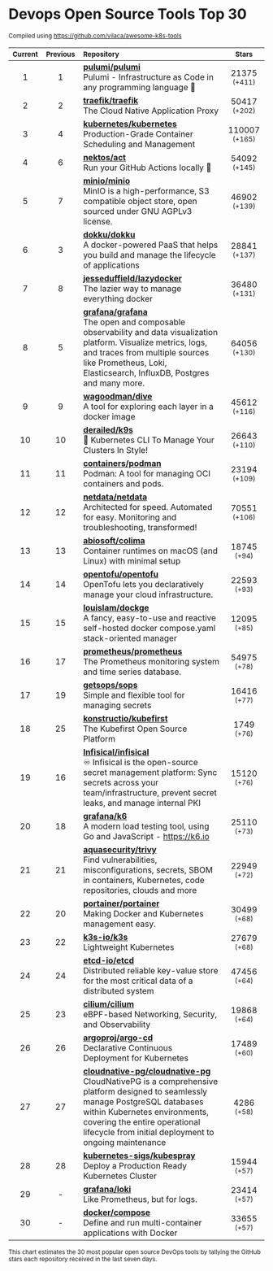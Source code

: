 # Devops Open Source Tools Top 30
<sup>Compiled using https://github.com/vilaca/awesome-k8s-tools</sup>
<div align="center">

|<sub>Current</sub>|<sub>Previous</sub>|<sub>Repository</sub>|<sub>Stars</sub>|
|:---:|:---:|:---|:---:|
|1|1|[**pulumi/pulumi**](https://github.com/pulumi/pulumi)<br/>Pulumi - Infrastructure as Code in any programming language 🚀|21375 <sup>(+411)</sup>|
|2|2|[**traefik/traefik**](https://github.com/traefik/traefik)<br/>The Cloud Native Application Proxy|50417 <sup>(+202)</sup>|
|3|4|[**kubernetes/kubernetes**](https://github.com/kubernetes/kubernetes)<br/>Production-Grade Container Scheduling and Management|110007 <sup>(+165)</sup>|
|4|6|[**nektos/act**](https://github.com/nektos/act)<br/>Run your GitHub Actions locally 🚀|54092 <sup>(+145)</sup>|
|5|7|[**minio/minio**](https://github.com/minio/minio)<br/>MinIO is a high-performance, S3 compatible object store, open sourced under GNU AGPLv3 license.|46902 <sup>(+139)</sup>|
|6|3|[**dokku/dokku**](https://github.com/dokku/dokku)<br/>A docker-powered PaaS that helps you build and manage the lifecycle of applications|28841 <sup>(+137)</sup>|
|7|8|[**jesseduffield/lazydocker**](https://github.com/jesseduffield/lazydocker)<br/>The lazier way to manage everything docker|36480 <sup>(+131)</sup>|
|8|5|[**grafana/grafana**](https://github.com/grafana/grafana)<br/>The open and composable observability and data visualization platform. Visualize metrics, logs, and traces from multiple sources like Prometheus, Loki, Elasticsearch, InfluxDB, Postgres and many more. |64056 <sup>(+130)</sup>|
|9|9|[**wagoodman/dive**](https://github.com/wagoodman/dive)<br/>A tool for exploring each layer in a docker image|45612 <sup>(+116)</sup>|
|10|10|[**derailed/k9s**](https://github.com/derailed/k9s)<br/>🐶 Kubernetes CLI To Manage Your Clusters In Style!|26643 <sup>(+110)</sup>|
|11|11|[**containers/podman**](https://github.com/containers/podman)<br/>Podman: A tool for managing OCI containers and pods.|23194 <sup>(+109)</sup>|
|12|12|[**netdata/netdata**](https://github.com/netdata/netdata)<br/>Architected for speed. Automated for easy. Monitoring and troubleshooting, transformed!|70551 <sup>(+106)</sup>|
|13|13|[**abiosoft/colima**](https://github.com/abiosoft/colima)<br/>Container runtimes on macOS (and Linux) with minimal setup|18745 <sup>(+94)</sup>|
|14|14|[**opentofu/opentofu**](https://github.com/opentofu/opentofu)<br/>OpenTofu lets you declaratively manage your cloud infrastructure.|22593 <sup>(+93)</sup>|
|15|15|[**louislam/dockge**](https://github.com/louislam/dockge)<br/>A fancy, easy-to-use and reactive self-hosted docker compose.yaml stack-oriented manager|12095 <sup>(+85)</sup>|
|16|17|[**prometheus/prometheus**](https://github.com/prometheus/prometheus)<br/>The Prometheus monitoring system and time series database.|54975 <sup>(+78)</sup>|
|17|19|[**getsops/sops**](https://github.com/getsops/sops)<br/>Simple and flexible tool for managing secrets|16416 <sup>(+77)</sup>|
|18|25|[**konstructio/kubefirst**](https://github.com/konstructio/kubefirst)<br/>The Kubefirst Open Source Platform|1749 <sup>(+76)</sup>|
|19|16|[**Infisical/infisical**](https://github.com/Infisical/infisical)<br/>♾ Infisical is the open-source secret management platform: Sync secrets across your team/infrastructure, prevent secret leaks, and manage internal PKI|15120 <sup>(+76)</sup>|
|20|18|[**grafana/k6**](https://github.com/grafana/k6)<br/>A modern load testing tool, using Go and JavaScript - https://k6.io|25110 <sup>(+73)</sup>|
|21|21|[**aquasecurity/trivy**](https://github.com/aquasecurity/trivy)<br/>Find vulnerabilities, misconfigurations, secrets, SBOM in containers, Kubernetes, code repositories, clouds and more|22949 <sup>(+72)</sup>|
|22|20|[**portainer/portainer**](https://github.com/portainer/portainer)<br/>Making Docker and Kubernetes management easy.|30499 <sup>(+68)</sup>|
|23|22|[**k3s-io/k3s**](https://github.com/k3s-io/k3s)<br/>Lightweight Kubernetes|27679 <sup>(+68)</sup>|
|24|24|[**etcd-io/etcd**](https://github.com/etcd-io/etcd)<br/>Distributed reliable key-value store for the most critical data of a distributed system|47456 <sup>(+64)</sup>|
|25|23|[**cilium/cilium**](https://github.com/cilium/cilium)<br/>eBPF-based Networking, Security, and Observability|19868 <sup>(+64)</sup>|
|26|26|[**argoproj/argo-cd**](https://github.com/argoproj/argo-cd)<br/>Declarative Continuous Deployment for Kubernetes|17489 <sup>(+60)</sup>|
|27|27|[**cloudnative-pg/cloudnative-pg**](https://github.com/cloudnative-pg/cloudnative-pg)<br/>CloudNativePG is a comprehensive platform designed to seamlessly manage PostgreSQL databases within Kubernetes environments, covering the entire operational lifecycle from initial deployment to ongoing maintenance|4286 <sup>(+58)</sup>|
|28|28|[**kubernetes-sigs/kubespray**](https://github.com/kubernetes-sigs/kubespray)<br/>Deploy a Production Ready Kubernetes Cluster|15944 <sup>(+57)</sup>|
|29|-|[**grafana/loki**](https://github.com/grafana/loki)<br/>Like Prometheus, but for logs.|23414 <sup>(+57)</sup>|
|30|-|[**docker/compose**](https://github.com/docker/compose)<br/>Define and run multi-container applications with Docker|33655 <sup>(+57)</sup>|


</div>

<sub>This chart estimates the 30 most popular open source DevOps tools by tallying the GitHub stars each repository received in the last seven days.</sub>
